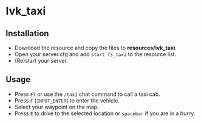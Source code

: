 # Ivk_taxi

## Installation
- Download the resource and copy the files to **resources/ivk_taxi**.
- Open your server.cfg and add `start fs_taxi` to the resource list.
- (Re)start your server.

## Usage
- Press `F7` or use the `/taxi` chat command to call a taxi cab.
- Press `F` (`INPUT_ENTER`) to enter the vehicle.
- Select your waypoint on the map.
- Press `E` to drive to the selected location or `spacebar` if you are in a hurry.
